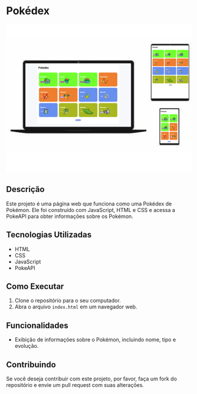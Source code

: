 # Pokédex

<img src="assets/img/Templates - Pokedex.png" alt="Pokedex">

## Descrição

Este projeto é uma página web que funciona como uma Pokédex de Pokémon. Ele foi construído com JavaScript, HTML e CSS e acessa a PokeAPI para obter informações sobre os Pokémon.

## Tecnologias Utilizadas

- HTML
- CSS
- JavaScript
- PokeAPI

## Como Executar

1. Clone o repositório para o seu computador.
2. Abra o arquivo `index.html` em um navegador web.

## Funcionalidades

- Exibição de informações sobre o Pokémon, incluindo nome, tipo e evolução.

## Contribuindo

Se você deseja contribuir com este projeto, por favor, faça um fork do repositório e envie um pull request com suas alterações.
